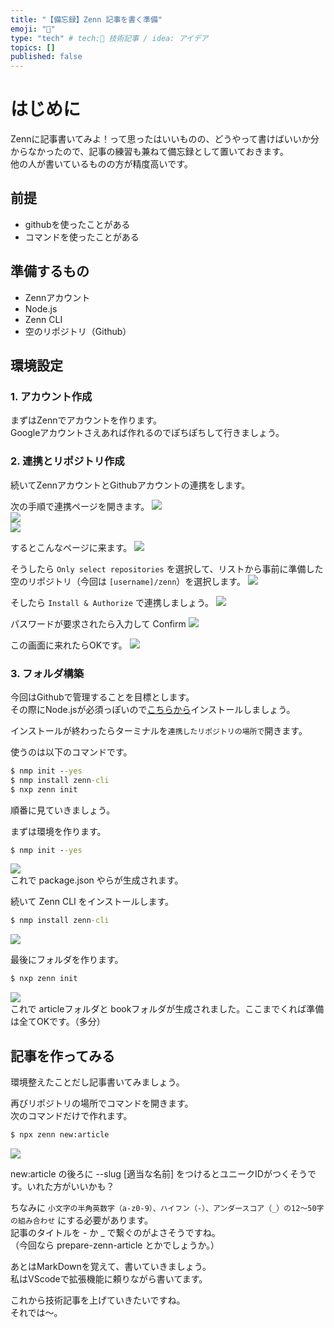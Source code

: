 ```yaml
---
title: "【備忘録】Zenn 記事を書く準備"
emoji: "📖"
type: "tech" # tech:📖 技術記事 / idea: アイデア
topics: []
published: false
---
```


# はじめに
Zennに記事書いてみよ！って思ったはいいものの、どうやって書けばいいか分からなかったので、記事の練習も兼ねて備忘録として置いておきます。  
他の人が書いているものの方が精度高いです。

## 前提
* githubを使ったことがある
* コマンドを使ったことがある

## 準備するもの
* Zennアカウント
* Node.js
* Zenn CLI
* 空のリポジトリ（Github）

## 環境設定

### 1. アカウント作成
まずはZennでアカウントを作ります。  
Googleアカウントさえあれば作れるのでぽちぽちして行きましょう。

### 2. 連携とリポジトリ作成
続いてZennアカウントとGithubアカウントの連携をします。  

次の手順で連携ページを開きます。
![](/image/2023-01-30-01-48-18.png)  
![](/image/2023-01-30-01-51-11.png)  
![](/image/2023-01-30-01-53-21.png)  

するとこんなページに来ます。
![](/image/2023-01-30-01-54-28.png)

そうしたら `Only select repositories` を選択して、リストから事前に準備した空のリポジトリ（今回は `[username]/zenn`）を選択します。
![](/image/2023-01-30-01-56-32.png)

そしたら `Install & Authorize` で連携しましょう。
![](/image/2023-01-30-01-59-27.png)

パスワードが要求されたら入力して Confirm
![](/image/2023-01-30-02-00-19.png)

この画面に来れたらOKです。
![](/image/2023-01-30-02-00-52.png)

### 3. フォルダ構築
今回はGithubで管理することを目標とします。  
その際にNode.jsが必須っぽいので[こちらから](https://nodejs.org/ja/)インストールしましょう。  

インストールが終わったらターミナルを`連携したリポジトリの場所で`開きます。

使うのは以下のコマンドです。
```bat
$ nmp init --yes
$ nmp install zenn-cli
$ nxp zenn init
```
順番に見ていきましょう。

まずは環境を作ります。
```bat
$ nmp init --yes
```
![](/image/Images/2023-01-30-02-11-56.png)  
これで package.json やらが生成されます。

続いて Zenn CLI をインストールします。
```bat
$ nmp install zenn-cli
```  
![](/image/Images/2023-01-30-02-15-56.png)  

最後にフォルダを作ります。
```bat
$ nxp zenn init
```
![](/image/Images/2023-01-30-02-18-03.png)  
これで articleフォルダと bookフォルダが生成されました。ここまでくれば準備は全てOKです。（多分）  

## 記事を作ってみる
環境整えたことだし記事書いてみましょう。

再びリポジトリの場所でコマンドを開きます。  
次のコマンドだけで作れます。
```bat
$ npx zenn new:article
```
![](/image/Images/2023-01-30-02-23-54.png)

new:article の後ろに --slug [適当な名前] をつけるとユニークIDがつくそうです。いれた方がいいかも？  

ちなみに `小文字の半角英数字（a-z0-9）、ハイフン（-）、アンダースコア（_）の12〜50字の組み合わせ` にする必要があります。  
記事のタイトルを - か _ で繋ぐのがよさそうですね。  
（今回なら prepare-zenn-article とかでしょうか。）

あとはMarkDownを覚えて、書いていきましょう。  
私はVScodeで拡張機能に頼りながら書いてます。  

これから技術記事を上げていきたいですね。  
それでは～。
